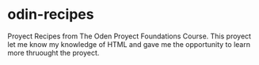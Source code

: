 # odin-recipes
Proyect Recipes from The Oden Proyect Foundations Course.
This proyect let me know my knowledge of HTML and gave me the opportunity to learn more thruought the proyect.